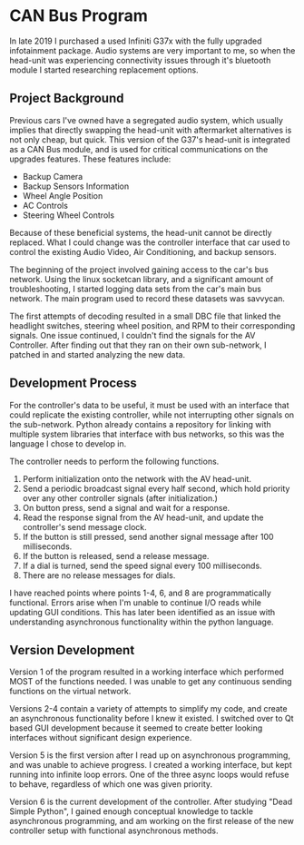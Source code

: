 # CAN Bus Program
In late 2019 I purchased a used Infiniti G37x with the fully upgraded infotainment package. 
Audio systems are very important to me, so when the head-unit was experiencing connectivity issues through it's bluetooth module I started researching replacement options.


## Project Background
Previous cars I've owned have a segregated audio system, which usually implies that directly swapping the head-unit with aftermarket alternatives is not only cheap, but quick. 
This version of the G37's head-unit is integrated as a CAN Bus module, and is used for critical communications on the upgrades features. These features include:
* Backup Camera
* Backup Sensors Information
* Wheel Angle Position
* AC Controls
* Steering Wheel Controls

Because of these beneficial systems, the head-unit cannot be directly replaced. What I could change was the controller interface that car used to control the existing Audio Video, Air Conditioning, and backup sensors. 

The beginning of the project involved gaining access to the car's bus network. Using the linux socketcan library, and a significant amount of troubleshooting, I started logging data sets from the car's main bus network. The main program used to record these datasets was savvycan.

The first attempts of decoding resulted in a small DBC file that linked the headlight switches, steering wheel position, and RPM to their corresponding signals. One issue continued, I couldn't find the signals for the AV Controller. After finding out that they ran on their own sub-network, I patched in and started analyzing the new data.

## Development Process

For the controller's data to be useful, it must be used with an interface that could replicate the existing controller, while not interrupting other signals on the sub-network. Python already contains a repository for linking with multiple system libraries that interface with bus networks, so this was the language I chose to develop in.

The controller needs to perform the following functions.
1. Perform initialization onto the network with the AV head-unit.
2. Send a periodic broadcast signal every half second, which hold priority over any other controller signals (after initialization.)
3. On button press, send a signal and wait for a response.
4. Read the response signal from the AV head-unit, and update the controller's send message clock.
5. If the button is still pressed, send another signal message after 100 milliseconds.
6. If the button is released, send a release message.
7. If a dial is turned, send the speed signal every 100 milliseconds.
8. There are no release messages for dials.

I have reached points where points 1-4, 6, and 8 are programmatically functional. Errors arise when I'm unable to continue I/O reads while updating GUI conditions. This has later been identified as an issue with understanding asynchronous functionality within the python language.

## Version Development
Version 1 of the program resulted in a working interface which performed MOST of the functions needed. I was unable to get any continuous sending functions on the virtual network. 

Versions 2-4 contain a variety of attempts to simplify my code, and create an asynchronous functionality before I knew it existed. I switched over to Qt based GUI development because it seemed to create better looking interfaces without significant design experience. 

Version 5 is the first version after I read up on asynchronous programming, and was unable to achieve progress. I created a working interface, but kept running into infinite loop errors. One of the three async loops would refuse to behave, regardless of which one was given priority.  

Version 6 is the current development of the controller. After studying "Dead Simple Python", I gained enough conceptual knowledge to tackle asynchronous programming, and am working on the first release of the new controller setup with functional asynchronous methods. 